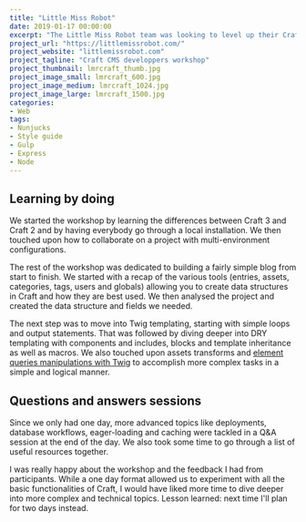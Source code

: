 ```yaml
---
title: "Little Miss Robot"
date: 2019-01-17 00:00:00
excerpt: "The Little Miss Robot team was looking to level up their Craft CMS development chops. I gave a one day workshop to a bunch of their developers to showcase what was possible."
project_url: "https://littlemissrobot.com/"
project_website: "littlemissrobot.com"
project_tagline: "Craft CMS developpers workshop"
project_thumbnail: lmrcraft_thumb.jpg
project_image_small: lmrcraft_600.jpg
project_image_medium: lmrcraft_1024.jpg
project_image_large: lmrcraft_1500.jpg
categories:
- Web
tags:
- Nunjucks
- Style guide
- Gulp
- Express
- Node
---
```


## Learning by doing

We started the workshop by learning the differences between Craft 3 and Craft 2 and by having everybody go through a local installation. We then touched upon how to collaborate on a project with multi-environment configurations.

The rest of the workshop was dedicated to building a fairly simple blog from start to finish. We started with a recap of the various tools (entries, assets, categories, tags, users and globals) allowing you to create data structures in Craft and how they are best used. We then analysed the project and created the data structure and fields we needed.

The next step was to move into Twig templating, starting with simple loops and output statements. That was followed by diving deeper into DRY templating with components and includes, blocks and template inheritance as well as macros. We also touched upon assets transforms and [element queries manipulations with Twig](https://www.webstoemp.com/blog/manipulating-craft-elementcriteriamodel-with-twig/?ref=bestwebsite.gallery) to accomplish more complex tasks in a simple and logical manner.

## Questions and answers sessions

Since we only had one day, more advanced topics like deployments, database workflows, eager-loading and caching were tackled in a Q&A session at the end of the day. We also took some time to go through a list of useful resources together.

I was really happy about the workshop and the feedback I had from participants. While a one day format allowed us to experiment with all the basic functionalities of Craft, I would have liked more time to dive deeper into more complex and technical topics. Lesson learned: next time I'll plan for two days instead.
